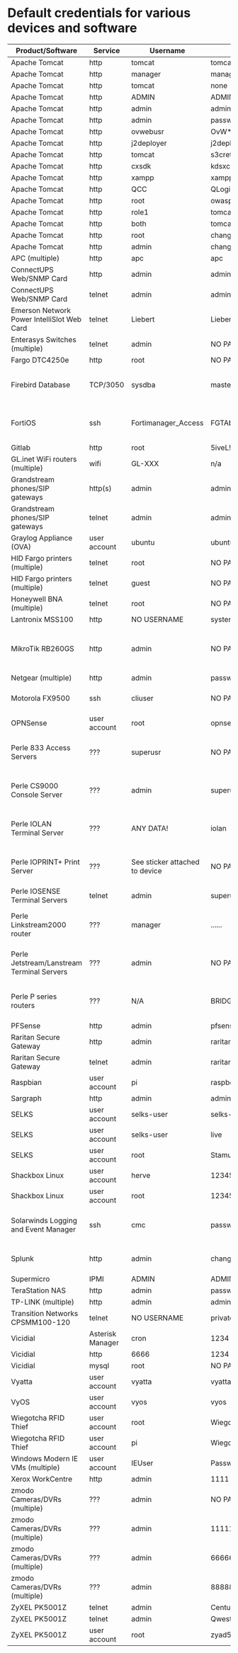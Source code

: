 # Default credentials for various devices and software

Product/Software | Service | Username | Password | Remarks
---------------- | ------- | -------- | -------- | -------
Apache Tomcat | http | tomcat | tomcat |
Apache Tomcat | http | manager | manager |
Apache Tomcat | http | tomcat | none |
Apache Tomcat | http | ADMIN | ADMIN |
Apache Tomcat | http | admin | admin |
Apache Tomcat | http | admin | password |
Apache Tomcat | http | ovwebusr |  OvW&ast;busr1 |
Apache Tomcat | http | j2deployer | j2deployer |
Apache Tomcat | http | tomcat | s3cret |
Apache Tomcat | http | cxsdk | kdsxc |
Apache Tomcat | http | xampp | xampp |
Apache Tomcat | http | QCC | QLogic66 |
Apache Tomcat | http | root | owaspbwa |
Apache Tomcat | http | role1 | tomcat |
Apache Tomcat | http | both | tomcat |
Apache Tomcat | http | root | changethis |
Apache Tomcat | http | admin | changethis |
APC (multiple) | http | apc | apc |
ConnectUPS Web/SNMP Card | http | admin | admin |
ConnectUPS Web/SNMP Card | telnet | admin | admin |
Emerson Network Power IntelliSlot Web Card | telnet | Liebert | Liebert |
Enterasys Switches (multiple) | telnet | admin | NO PASSWORD | Prompts to change after first login.
Fargo DTC4250e | http | root | NO PASSWORD |
Firebird Database | TCP/3050 | sysdba | masterkey | flamerobin package on Kali to interact with these databases.
FortiOS | ssh | Fortimanager_Access | FGTAbc11*xy+Qqz27 | Hard-coded admin credentials versions 4.3.0 - 4.3.16, 5.0.0 - 5.0.7
Gitlab | http | root | 5iveL!fe |
GL.inet WiFi routers (multiple) | wifi | GL-XXX | n/a | goodlife | WiFi default password.
Grandstream phones/SIP gateways | http(s) | admin | admin |
Grandstream phones/SIP gateways | telnet | admin | admin | 
Graylog Appliance (OVA) | user account | ubuntu | ubuntu |
HID Fargo printers (multiple) | telnet | root | NO PASSWORD |
HID Fargo printers (multiple) | telnet | guest | NO PASSWORD |
Honeywell BNA (multiple) | telnet | root | NO PASSWORD |
Lantronix MSS100 | http | NO USERNAME | system |
MikroTik RB260GS | http | admin | NO PASSWORD | http://192.168.88.1 -- must manually set client IP when plugged into the switch
Netgear (multiple) | http | admin | password |
Motorola FX9500 | ssh | cliuser | NO PASSWORD | reader.login( login=factory, pwd=HERCf95*..)
OPNSense | user account | root | opnsense |
Perle 833 Access Servers | ??? | superusr | NO PASSWORD | Haven't verified; pulled from manufacturer's website.
Perle CS9000 Console Server | ??? | admin | superuser | Haven't verified; pulled from manufacturer's website.
Perle IOLAN Terminal Server | ??? | ANY DATA! | iolan | Haven't verified; pulled from manufacturer's website.
Perle IOPRINT+ Print Server | ??? | See sticker attached to device | NO PASSWORD | Haven't verified; pulled from manufacturer's website.
Perle IOSENSE Terminal Servers | telnet | admin | superuser |
Perle Linkstream2000 router | ??? | manager | ...... | Haven't verified; pulled from manufacturer's website.
Perle Jetstream/Lanstream Terminal Servers | ??? | admin | NO PASSWORD | Haven't verified; pulled from manufacturer's website.
Perle P series routers | ??? | N/A | BRIDGE | Haven't verified; pulled from manufacturer's website.
PFSense | http | admin | pfsense |
Raritan Secure Gateway | http | admin | raritan |
Raritan Secure Gateway | telnet | admin | raritan |
Raspbian | user account | pi | raspberry |
Sargraph | http | admin | admin123 |
SELKS | user account | selks-user | selks-user |
SELKS | user account | selks-user | live | In "live mode"
SELKS | user account | root | StamusNetworks |
Shackbox Linux | user account | herve | 123456789 |
Shackbox Linux | user account | root | 123456789 |
Solarwinds Logging and Event Manager | ssh | cmc | password | Restricted shell, but a Metasploit module exists to escape it.
Splunk | http | admin | changeme | forces password change after first login
Supermicro | IPMI | ADMIN | ADMIN |
TeraStation NAS | http | admin | password |
TP-LINK (multiple) | http | admin | admin |
Transition Networks CPSMM100-120 | telnet | NO USERNAME | private |
Vicidial | Asterisk Manager | cron | 1234 |
Vicidial | http | 6666 | 1234 |
Vicidial | mysql | root | NO PASSWORD |
Vyatta | user account | vyatta | vyatta |
VyOS | user account | vyos | vyos |
Wiegotcha RFID Thief | user account | root | Wiegotcha |
Wiegotcha RFID Thief | user account | pi | Wiegotcha |
Windows Modern IE VMs (multiple) | user account | IEUser | Passw0rd! |
Xerox WorkCentre | http | admin | 1111 |
zmodo Cameras/DVRs (multiple) | ??? | admin | NO PASSWORD |
zmodo Cameras/DVRs (multiple) | ??? | admin | 111111 |
zmodo Cameras/DVRs (multiple) | ??? | admin | 666666 |
zmodo Cameras/DVRs (multiple) | ??? | admin | 888888 |
ZyXEL PK5001Z | telnet | admin | CenturyL1nk | CVE-2016-10401
ZyXEL PK5001Z | telnet | admin | QwestM0dem |
ZyXEL PK5001Z | user account | root | zyad5001 | CVE-2016-10401
